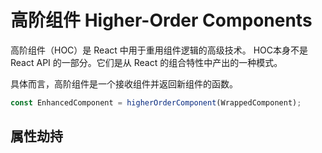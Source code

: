 # 高阶组件 Higher-Order Components

高阶组件（HOC）是 React 中用于重用组件逻辑的高级技术。 HOC本身不是 React API 的一部分。它们是从 React 的组合特性中产出的一种模式。

具体而言，高阶组件是一个接收组件并返回新组件的函数。

```js
const EnhancedComponent = higherOrderComponent(WrappedComponent);
```
## 属性劫持
